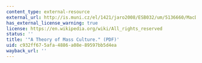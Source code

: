 ```yaml
---
content_type: external-resource
external_url: http://is.muni.cz/el/1421/jaro2008/ESB032/um/5136660/MacDonald_-_A_Theory_of_Mass_Culture.pdf
has_external_license_warning: true
license: https://en.wikipedia.org/wiki/All_rights_reserved
status: ''
title: '"A Theory of Mass Culture." (PDF)'
uid: c932ff67-5afa-4886-a08e-89597bb5d4ea
wayback_url: ''
---
```

